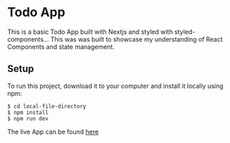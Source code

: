 # Todo App

This is a basic Todo App built with Nextjs and styled with styled-components...
This was was built to showcase my understanding of React Components and state management.

## Setup
To run this project, download it to your computer and install it locally using npm:

```
$ cd local-file-directory
$ npm install
$ npm run dev
```

The live App can be found [here](https://ayodele-todo-app.vercel.app/)

